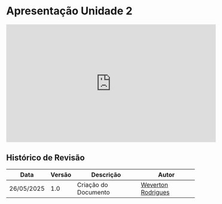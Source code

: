 # Apresentação Unidade 2

<iframe width="560" height="315" src="https://www.youtube.com/embed/H_Wk99Lu404" title="YouTube video player" frameborder="0" allow="accelerometer; autoplay; clipboard-write; encrypted-media; gyroscope; picture-in-picture; web-share" referrerpolicy="strict-origin-when-cross-origin" allowfullscreen></iframe>

## Histórico de Revisão

|Data|Versão|Descrição|Autor|
|----|------|---------|-----|
|26/05/2025|1.0|Criação do Documento|[Weverton Rodrigues](https://github.com/vevetin)|